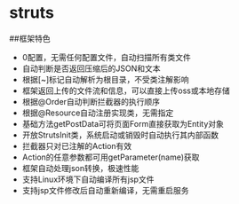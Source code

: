 # struts

##框架特色
* 0配置，无需任何配置文件，自动扫描所有类文件
* 自动判断是否返回压缩后的JSON和文本
* 根据[~]标记自动解析为根目录，不受类注解影响
* 框架返回上传的文件流和信息，可以直接上传oss或本地存储
* 根据@Order自动判断拦截器的执行顺序
* 根据@Resource自动注册实现类，无需指定
* 基础方法getPostData可将页面Form直接获取为Entity对象
* 开放StrutsInit类，系统启动或销毁时自动执行其内部函数
* 拦截器只对已注解的Action有效
* Action的任意参数都可用getParameter(name)获取
* 框架自动处理json转换，极速性能
* 支持Linux环境下自动编译所有jsp文件  
* 支持jsp文件修改后自动重新编译，无需重启服务